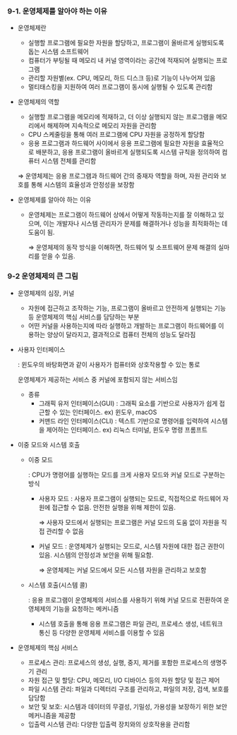 ### 9-1. 운영체제를 알아야 하는 이유

- 운영체제란
    - 실행할 프로그램에 필요한 자원을 할당하고, 프로그램이 올바르게 실행되도록 돕는 시스템 소프트웨어
    - 컴퓨터가 부팅될 때 메모리 내 커널 영역이라는 공간에 적재되어 실행되는 프로그램
    - 관리할 자원별(ex. CPU, 메모리, 하드 디스크 등)로 기능이 나누어져 있음
    - 멀티태스킹을 지원하여 여러 프로그램이 동시에 실행될 수 있도록 관리함
- 운영체제의 역할
    - 실행할 프로그램을 메모리에 적재하고, 더 이상 실행되지 않는 프로그램을 메모리에서 해제하며 지속적으로 메모리 자원을 관리함
    - CPU 스케줄링을 통해 여러 프로그램에 CPU 자원을 공정하게 할당함
    - 응용 프로그램과 하드웨어 사이에서 응용 프로그램에 필요한 자원을 효율적으로 배분하고, 응용 프로그램이 올바르게 실행되도록 시스템 규칙을 정의하여 컴퓨터 시스템 전체를 관리함
    
    ⇒ 운영체제는 응용 프로그램과 하드웨어 간의 중재자 역할을 하며, 자원 관리와 보호를 통해 시스템의 효율성과 안정성을 보장함
    
- 운영체제를 알아야 하는 이유
    - 운영체제는 프로그램이 하드웨어 상에서 어떻게 작동하는지를 잘 이해하고 있으며, 이는 개발자나 시스템 관리자가 문제를 해결하거나 성능을 최적화하는 데 도움이 됨.
        
        ⇒ 운영체제의 동작 방식을 이해하면, 하드웨어 및 소프트웨어 문제 해결의 실마리를 얻을 수 있음.
        

### 9-2 운영체제의 큰 그림

- 운영체제의 심장, 커널
    - 자원에 접근하고 조작하는 기능, 프로그램이 올바르고 안전하게 실행되는 기능 등 운영체제의 핵심 서비스를 담당하는 부분
    - 어떤 커널을 사용하는지에 따라 실행하고 개발하는 프로그램이 하드웨어를 이용하는 양상이 달라지고, 결과적으로 컴퓨터 전체의 성능도 달라짐

- 사용자 인터페이스
    
    : 윈도우의 바탕화면과 같이 사용자가 컴퓨터와 상호작용할 수 있는 통로
    
    운영체제가 제공하는 서비스 중 커널에 포함되지 않는 서비스임
    
    - 종류
        - 그래픽 유저 인터페이스(GUI) : 그래픽 요소를 기반으로 사용자가 쉽게 접근할 수 있는 인터페이스. ex) 윈도우, macOS
        - 커맨드 라인 인터페이스(CLI) : 텍스트 기반으로 명령어를 입력하여 시스템을 제어하는 인터페이스. ex) 리눅스 터미널, 윈도우 명령 프롬프트

- 이중 모드와 시스템 호출
    - 이중 모드
        
        : CPU가 명령어를 실행하는 모드를 크게 사용자 모드와 커널 모드로 구분하는 방식
        
        - 사용자 모드 : 사용자 프로그램이 실행되는 모드로, 직접적으로 하드웨어 자원에 접근할 수 없음. 안전한 실행을 위해 제한이 있음.
            
            ⇒ 사용자 모드에서 실행되는 프로그램은 커널 모드의 도움 없이 자원을 직접 관리할 수 없음
            
        - 커널 모드 : 운영체제가 실행되는 모드로, 시스템 자원에 대한 접근 권한이 있음. 시스템의 안정성과 보안을 위해 필요함.
            
            ⇒ 운영체제는 커널 모드에서 모든 시스템 자원을 관리하고 보호함
            
    - 시스템 호출(시스템 콜)
        
        : 응용 프로그램이 운영체제의 서비스를 사용하기 위해 커널 모드로 전환하여 운영체제의 기능을 요청하는 메커니즘
        
        - 시스템 호출을 통해 응용 프로그램은 파일 관리, 프로세스 생성, 네트워크 통신 등 다양한 운영체제 서비스를 이용할 수 있음

- 운영체제의 핵심 서비스
    - 프로세스 관리: 프로세스의 생성, 실행, 중지, 제거를 포함한 프로세스의 생명주기 관리
    - 자원 접근 및 할당: CPU, 메모리, I/O 디바이스 등의 자원 할당 및 접근 제어
    - 파일 시스템 관리: 파일과 디렉터리 구조를 관리하고, 파일의 저장, 검색, 보호를 담당함
    - 보안 및 보호: 시스템과 데이터의 무결성, 기밀성, 가용성을 보장하기 위한 보안 메커니즘을 제공함
    - 입출력 시스템 관리: 다양한 입출력 장치와의 상호작용을 관리함
